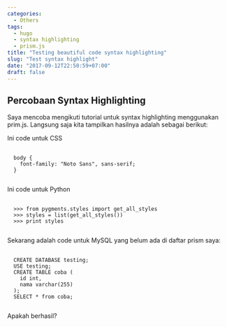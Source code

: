 ```yaml
---
categories:
  - Others
tags:
  - hugo
  - syntax highlighting
  - prism.js
title: "Testing beautiful code syntax highlighting"
slug: "Test syntax highlight"
date: "2017-09-12T22:50:59+07:00"
draft: false
---
```


## Percobaan Syntax Highlighting

Saya mencoba mengikuti tutorial untuk syntax highlighting menggunakan prim.js. Langsung saja kita tampilkan hasilnya adalah sebagai berikut:

Ini code untuk CSS

<pre>
  <code class="language-css">
  body {
    font-family: "Noto Sans", sans-serif;
  }
  </code>
</pre>


Ini code untuk Python

<pre>
  <code class="language-python">
  >>> from pygments.styles import get_all_styles
  >>> styles = list(get_all_styles())
  >>> print styles
  </code>
</pre>


Sekarang adalah code untuk MySQL yang belum ada di daftar prism saya:

<pre>
  <code class="language-sql">
  CREATE DATABASE testing;
  USE testing;
  CREATE TABLE coba (
  	id int,
  	nama varchar(255)
  );
  SELECT * from coba;
  </code>
</pre>


Apakah berhasil?
